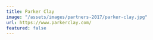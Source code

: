 ```yaml
---
title: Parker Clay
image: "/assets/images/partners-2017/parker-clay.jpg"
url: https://www.parkerclay.com/
featured: false
---
```


